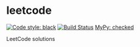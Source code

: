 # leetcode

[![Code style: black](https://img.shields.io/badge/code%20style-black-000000.svg)](https://github.com/psf/black)
[![Build Status](https://travis-ci.com/tunalagoona/leetcode.svg?branch=master)](https://travis-ci.com/tunalagoona/leetcode)
[MyPy: checked](https://img.shields.io/badge/mypy-checked-blue)

LeetCode solutions
